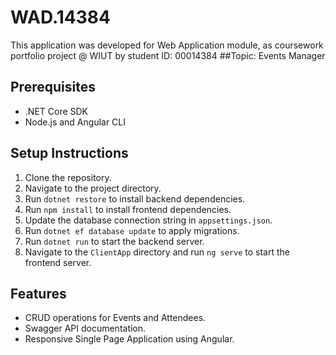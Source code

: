 # WAD.14384

This application was developed for Web Application module, as coursework portfolio project @ WIUT by student ID: 00014384
##Topic: Events Manager

## Prerequisites
- .NET Core SDK
- Node.js and Angular CLI

## Setup Instructions
1. Clone the repository.
2. Navigate to the project directory.
3. Run `dotnet restore` to install backend dependencies.
4. Run `npm install` to install frontend dependencies.
5. Update the database connection string in `appsettings.json`.
6. Run `dotnet ef database update` to apply migrations.
7. Run `dotnet run` to start the backend server.
8. Navigate to the `ClientApp` directory and run `ng serve` to start the frontend server.

## Features
- CRUD operations for Events and Attendees.
- Swagger API documentation.
- Responsive Single Page Application using Angular.
